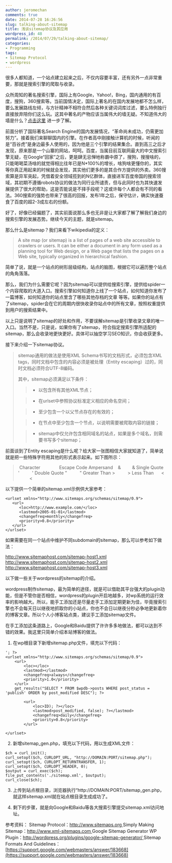 ```yaml
---
author: jeromechan
comments: true
date: 2014-07-28 16:26:56
slug: talking-about-sitemap
title: 浅谈sitemap协议及其应用
wordpress_id: 48
permalink: /2014/07/29/talking-about-sitemap/
categories:
- Programming
tags:
- Sitemap Protocol
- wordpress
---
```


很多人都知道，一个站点建立起来之后，不仅内容要丰富，还有另外一点非常重要，那就是搜索引擎的爬取与收录。

众所周知的著名搜索引擎，国际上有Google，Yahoo!，Bing，国内通用的有百度，搜狗，360搜索等。当前国情决定，国际上著名的在国内发展地都不怎么样，要么发展路线左倾，与方针精神不相符合然后各种关键词词库过滤，要么特例独行直接放弃陪你们这么玩。这其中著名的产物应该当属伟大的墙无疑。不知道伟大的墙是什么？[点击这里](http://baike.baidu.com/link?url=K8sYMHBU2GewuCXIkD6YbhymvsQCMWKb-BNs5iZoiYAbpOV4LWR64iwKC_K_Ed7PYBF-G3Vp34j60USGwduISOOnFzFhxVNQ619NE_4GLAS) 进一步了解。

前面分析了国际著名Search Engine的国内发展情况，“革命尚未成功，仍需更加努力”。接着我们来聊聊国内的引擎。在作者高中刚接触计算机的时候，听闻的是“百谷虎”是身边最多人使用的，因为他是三个引擎的结果集合。直到高三之后才发现，原来那是一个山寨的网站，呵呵。百度，当属目前互联网最大的中文搜索引擎无疑，在Google“回家”之后，更是肆无忌惮地称霸中原了，搜狗，搜搜啥的，只能喝喝菜汤啥的就觉得相比往年已是N*100%的增长，啥狗啥更懂你的，其实等你真正用起来的时候就会发现，其实他们更多的是其合作方提供的外卖。360搜索算是异军突起，凭借着安全领域揽到的N亿群体，直接进军百度帝国的搜索领域，其初期不遵循robots协议的做法为同行业所谴责，但与此同时也为其快速发展提供了很大的帮助，这是否能说是不择手段呢？这或许每个人都会有不同的看法。360搜索的强势也带来了很高的回报，发布1年之后，保守估计，确实快速蚕食了百度的超2-3成左右的份额。

好了，好像已经偏题了，其实前面说那么多也无非是让大家都了解了解我们身边的搜索引擎的发展态势。继续今天的主题，就是sitemap。

那么什么是sitemap？我们来看下wikipedia的定义：


<blockquote>A site map (or sitemap) is a list of pages of a web site accessible to crawlers or users. It can be either a document in any form used as a planning tool for Web design, or a Web page that lists the pages on a Web site, typically organized in hierarchical fashion.</blockquote>


简单了说，就是一个站点的树形层级结构，站点的脑图，根据它可以遍历整个站点的角角落落。

那么，我们为什么需要它呢？因为sitemap可以提供给搜索引擎，提供给spider一个内容爬取的大道入口。搜索引擎如何知道你上线了一个站点，如何知道你发布了一篇博客，如何知道你的站点里含了哪些其他存档的文章 等等。如果你的站点有了sitemap，spider会在它的周期内很快收录你站点中的所有文章，按照权重提供到用户的搜索结果中。

以上只是说明了sitemap的好处和作用，不要误解sitemap是引擎收录文章的唯一入口。当然不是，只是说，如果你有了sitemap，符合指定搜索引擎所适配的sitemap，那么会收录地更快更好。具体可以抽空学习SEO知识，你会收获更多。

接下来介绍一下sitemap协议。


<blockquote>sitemap通用的做法是使用XML Schema书写的文档形式，必须包含XML tags，同时文档中包含的内容必须是被处理（Entity escaping）过的，同时文档必须符合UTF-8编码。

其中，sitemap必须满足以下条件：

> 
> 
	
>   * 以<urlset></urlset>包含所有其他XML节点；
> 
	
>   * 在urlset中参照协议标准定义相应的命名空间；
> 
	
>   * 至少包含一个以父节点存在的有效的<url>；
> 
	
>   * 在<url>节点中至少包含一个<loc>节点，以说明需要被爬取内容的链接；
> 
	
>   * sitemap中仅允许包含相同域名的站点，如果是多个域名，则需要书写多个sitemap；
> 

</blockquote>


前面谈到了Entity escaping是什么呢？给大家一张图相信大家就知道了，简单说就是把一些特殊字符用其他的形式表示起来。如下图所示：


<blockquote> Character               Escape Code
Ampersand    &         &amp;
Single Quote   '          &apos;
Double Quote "          &quot;
Greater Than >          &gt;
Less Than      <          &lt;</blockquote>


以下提供一个简单的sitemap.xml示例供大家参考：

    
    
    
    <urlset xmlns="http://www.sitemaps.org/schemas/sitemap/0.9">
       <url>
          <loc>http://www.example.com/</loc>
          <lastmod>2005-01-01</lastmod>
          <changefreq>monthly</changefreq>
          <priority>0.8</priority>
       </url>
    </urlset> 
    


如果需要在同一个站点中维护不同subdomain的sitemap，那么可以参考如下做法：

http://www.sitemaphost.com/sitemap-host1.xml
http://www.sitemaphost.com/sitemap-host2.xml
http://www.sitemaphost.com/sitemap-host3.xml

以下做一些关于wordpress的sitemap的介绍。

wordpress制作sitemap，最为简单的途径，就是可以借助其平台强大的plugin功能，但是不管你是否相信，wordpress的plugin开启地越多，对wp系统的运行效率的影响越大。所以，能手工添加还是尽量走手工添加定期更新为佳，毕竟搜索引擎也不会每天日以继夜地抓取你的小站点，你也不会日以继夜分秒必争地更新着你的博客文章。所以个人小博客站点类，建议手工添加sitemap文件。

在手工添加这条道路上，Google和Baidu提供了许许多多地做法，都可以达到不错的效果。我这里只简单介绍本站博客的做法。



	
  1. 在wp根目录下新增sitemap.php文件，填充以下代码：

    
    
    
    '; ?>
    <urlset xmlns="http://www.sitemaps.org/schemas/sitemap/0.9">
        <url>
            <loc></loc>
            <lastmod></lastmod>
            <changefreq>always</changefreq>
            <priority>1.0</priority>
        </url>
        get_results("SELECT * FROM $wpdb->posts WHERE post_status = 'publish' ORDER by post_modified DESC"); ?>
        
            <url>
                <loc>ID); ?></loc>
                <lastmod>post_modified, false); ?></lastmod>
                <changefreq>daily</changefreq>
                <priority>0.8</priority>
            </url>
        
    </urlset>
    




	
  2. 新增sitemap_gen.php，填充以下代码，用以生成XML文件：

    
    $ch = curl_init();
    curl_setopt($ch, CURLOPT_URL, "http://DOMAIN:PORT/sitemap.php");
    curl_setopt($ch, CURLOPT_RETURNTRANSFER, 1);
    curl_setopt($ch, CURLOPT_HEADER, 0);
    $output = curl_exec($ch);
    file_put_contents('./sitemap.xml', $output);
    curl_close($ch);
    




	
  3. 上传到站点根目录，浏览器执行“http://DOMAIN:PORT/sitemap_gen.php，就这样sitemap.xml就在站点根目录生成成功了。

	
  4. 剩下的步骤，就是向Google和Baidu等各大搜索引擎提交sitemap.xml访问地址。


参考资料：
Sitemap Protocol：[http://www.sitemaps.org
](http://www.sitemaps.org%20)Simply Making Sitemap：[http://www.xml-sitemaps.com
](http://www.xml-sitemaps.com)Google Sitemap Generator WP Plugin：[http://wordpress.org/plugins/google-sitemap-generator/
](http://wordpress.org/plugins/google-sitemap-generator/)Sitemap Formats And Guidelines：[https://support.google.com/webmasters/answer/183668](https://support.google.com/webmasters/answer/183668)

